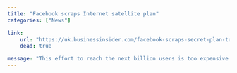```yaml
---
title: "Facebook scraps Internet satellite plan"
categories: ["News"]

link:
    url: "https://uk.businessinsider.com/facebook-scraps-secret-plan-to-build-satellite-to-provide-internet-in-developing-world-500-million-2015-6"
    dead: true

message: "This effort to reach the next billion users is too expensive at the moment."
---
```

